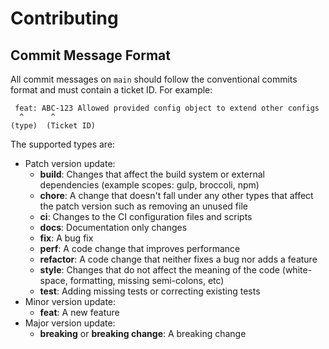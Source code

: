 # Contributing

## Commit Message Format

All commit messages on `main` should follow the conventional commits format and must contain a ticket ID. For example:

```text
 feat: ABC-123 Allowed provided config object to extend other configs
  ^      ^
(type)  (Ticket ID)
```

The supported types are:

- Patch version update:
  - **build**: Changes that affect the build system or external dependencies (example scopes: gulp, broccoli, npm)
  - **chore**: A change that doesn't fall under any other types that affect the patch version such as removing an unused file
  - **ci**: Changes to the CI configuration files and scripts
  - **docs**: Documentation only changes
  - **fix**: A bug fix
  - **perf**: A code change that improves performance
  - **refactor**: A code change that neither fixes a bug nor adds a feature
  - **style**: Changes that do not affect the meaning of the code (white-space, formatting, missing semi-colons, etc)
  - **test**: Adding missing tests or correcting existing tests
- Minor version update:
  - **feat**: A new feature
- Major version update:
  - **breaking** or **breaking change**: A breaking change
